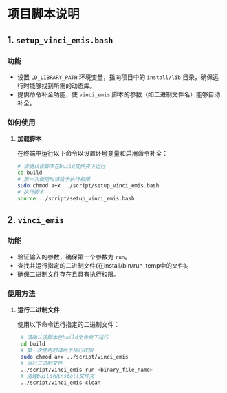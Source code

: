# 项目脚本说明

## 1. `setup_vinci_emis.bash`

### 功能

- 设置 `LD_LIBRARY_PATH` 环境变量，指向项目中的 `install/lib` 目录，确保运行时能够找到所需的动态库。
- 提供命令补全功能，使 `vinci_emis` 脚本的参数（如二进制文件名）能够自动补全。

### 如何使用

1. **加载脚本**

   在终端中运行以下命令以设置环境变量和启用命令补全：

   ```bash
   # 请确认该脚本在build文件夹下运行
   cd build
   # 第一次使用时请给予执行权限
   sudo chmod a+x ../script/setup_vinci_emis.bash
   # 执行脚本
   source ../script/setup_vinci_emis.bash

## 2. `vinci_emis`

### 功能

- 验证输入的参数，确保第一个参数为 `run`。
- 查找并运行指定的二进制文件(在install/bin/run_temp中的文件)。
- 确保二进制文件存在且具有执行权限。

### 使用方法

1. **运行二进制文件**

   使用以下命令运行指定的二进制文件：

   ```bash
    # 请确认该脚本在build文件夹下运行
    cd build
    # 第一次使用时请给予执行权限
    sudo chmod a+x ../script/vinci_emis
    # 运行二进制文件
    ../script/vinci_emis run <binary_file_name>
    # 清理build和install文件夹
    ../script/vinci_emis clean